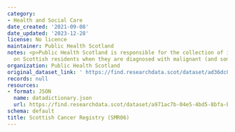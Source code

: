 ```yaml
---
category:
- Health and Social Care
date_created: '2021-09-08'
date_updated: '2023-12-28'
license: No licence
maintainer: Public Health Scotland
notes: <p>Public Health Scotland is responsible for the collection of information
  on Scottish residents when they are diagnosed with malignant (and some benign) tumours.</p>
organization: Public Health Scotland
original_dataset_link: ' https://find.researchdata.scot/dataset/ad36dc03-1856-44de-99b0-1af6f312d86b'
records: null
resources:
- format: JSON
  name: datadictionary.json
  url: https://find.researchdata.scot/dataset/a971ac7b-04e5-4bd5-8bfa-b456d5ed4dbf/resource/ad36dc03-1856-44de-99b0-1af6f312d86b/download/datadictionary.json
schema: default
title: Scottish Cancer Registry (SMR06)
---
```

